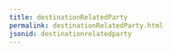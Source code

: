 ```yaml
---
title: destinationRelatedParty
permalink: destinationRelatedParty.html
jsonid: destinationrelatedparty
---
```

